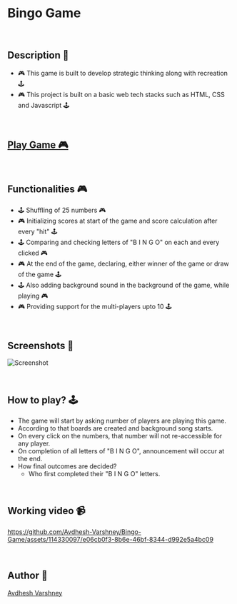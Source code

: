 # **Bingo Game**

<br>

## **Description 📃** 

- 🎮 This game is built to develop strategic thinking along with recreation 🕹️
- 🎮 This project is built on a basic web tech stacks such as HTML, CSS and Javascript 🕹️

<br>

## **[Play Game 🎮](https://gamebingo.netlify.app/)**

<br>

## **Functionalities 🎮** 

- 🕹️ Shuffling of 25 numbers 🎮
- 🎮 Initializing scores at start of the game and score calculation after every "hit" 🕹️
- 🕹️ Comparing and checking letters of "B I N G O" on each and every clicked 🎮
- 🎮 At the end of the game, declaring, either winner of the game or draw of the game 🕹️
- 🕹️ Also adding background sound in the background of the game, while playing 🎮
- 🎮 Providing support for the multi-players upto 10 🕹️

<br>

## **Screenshots 📸**

![Screenshot](https://drive.google.com/uc?export=view&id=1TjJ86xXAgWhIN8Lc6Z7DIhWh0u8IPRIQ)

<br>

## **How to play? 🕹️**

- The game will start by asking number of players are playing this game.
- According to that boards are created and background song starts.
- On every click on the numbers, that number will not re-accessible for any player.
- On completion of all letters of "B I N G O", announcement will occur at the end.
- How final outcomes are decided?
    - Who first completed their "B I N G O" letters.

<br>

## **Working video 📹**

https://github.com/Avdhesh-Varshney/Bingo-Game/assets/114330097/e06cb0f3-8b6e-46bf-8344-d992e5a4bc09

<br>

## **Author 👦**

[Avdhesh Varshney](https://github.com/Avdhesh-Varshney)

<br>
